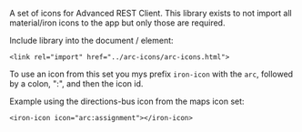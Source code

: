 
A set of icons for Advanced REST Client.
This library exists to not import all material/iron icons to the app but only those are required.

Include library into the document / element:
```
<link rel="import" href="../arc-icons/arc-icons.html">
```

To use an icon from this set you mys prefix `iron-icon` with the `arc`, followed by a colon, ":", and then the icon id.

Example using the directions-bus icon from the maps icon set:
```
<iron-icon icon="arc:assignment"></iron-icon>
```

